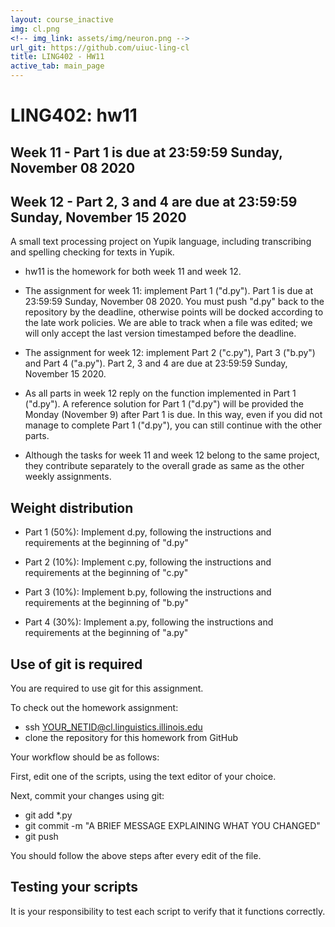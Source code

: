 ```yaml
---
layout: course_inactive
img: cl.png
<!-- img_link: assets/img/neuron.png -->
url_git: https://github.com/uiuc-ling-cl
title: LING402 - HW11
active_tab: main_page 
---
```


# LING402: hw11
## Week 11 - Part 1 is due at 23:59:59 Sunday, November 08 2020
## Week 12 - Part 2, 3 and 4 are due at 23:59:59 Sunday, November 15 2020

A small text processing project on Yupik language, including transcribing and spelling checking for texts in Yupik.

* hw11 is the homework for both week 11 and week 12.

* The assignment for week 11: implement Part 1 ("d.py"). Part 1 is due at 23:59:59 Sunday, November 08 2020. You must push "d.py" back to the repository by the deadline, otherwise points will be docked according to the late work policies. We are able to track when a file was edited; we will only accept the last version timestamped before the deadline. 

* The assignment for week 12: implement Part 2 ("c.py"), Part 3 ("b.py") and Part 4 ("a.py"). Part 2, 3 and 4 are due at 23:59:59 Sunday, November 15 2020. 

* As all parts in week 12 reply on the function implemented in Part 1 ("d.py"). A reference solution for Part 1 ("d.py") will be provided the Monday (November 9) after Part 1 is due. In this way, even if you did not manage to complete Part 1 ("d.py"), you can still continue with the other parts. 

* Although the tasks for week 11 and week 12 belong to the same project, they contribute separately to the overall grade as same as the other weekly assignments.


Weight distribution
-------------------

* Part 1 (50%): Implement d.py, following the instructions and requirements at the beginning of "d.py"


* Part 2 (10%): Implement c.py, following the instructions and requirements at the beginning of "c.py"


* Part 3 (10%): Implement b.py, following the instructions and requirements at the beginning of "b.py"


* Part 4 (30%): Implement a.py, following the instructions and requirements at the beginning of "a.py"


Use of git is required
----------------------

You are required to use git for this assignment.

To check out the homework assignment:

* ssh YOUR_NETID@cl.linguistics.illinois.edu
* clone the repository for this homework from GitHub

Your workflow should be as follows:

First, edit one of the scripts, using the text editor of your choice.

Next, commit your changes using git:

* git add *.py
* git commit -m "A BRIEF MESSAGE EXPLAINING WHAT YOU CHANGED"
* git push

You should follow the above steps after every edit of the file. 


Testing your scripts
--------------------

It is your responsibility to test each script to verify that it functions correctly.


